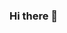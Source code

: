 ### Hi there 👋

<!--
**bakedphysics/bakedphysics** is a ✨ _special_ ✨ repository because its `README.md` (this file) appears on your GitHub profile.

Hi this is Jay Jao
